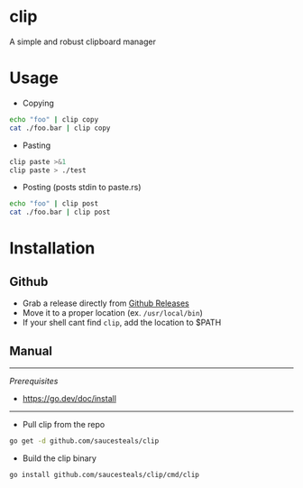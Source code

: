 # clip

A simple and robust clipboard manager

# Usage

- Copying

```sh
echo "foo" | clip copy
cat ./foo.bar | clip copy
```

- Pasting

```sh
clip paste >&1
clip paste > ./test
```

- Posting (posts stdin to paste.rs)

```sh
echo "foo" | clip post
cat ./foo.bar | clip post
```

# Installation

## Github

- Grab a release directly from [Github Releases](https://github.com/saucesteals/clip/releases)
- Move it to a proper location (ex. `/usr/local/bin`)
- If your shell cant find `clip`, add the location to $PATH

## Manual

---

_Prerequisites_

- https://go.dev/doc/install

---

- Pull clip from the repo

```sh
go get -d github.com/saucesteals/clip
```

- Build the clip binary

```sh
go install github.com/saucesteals/clip/cmd/clip
```

